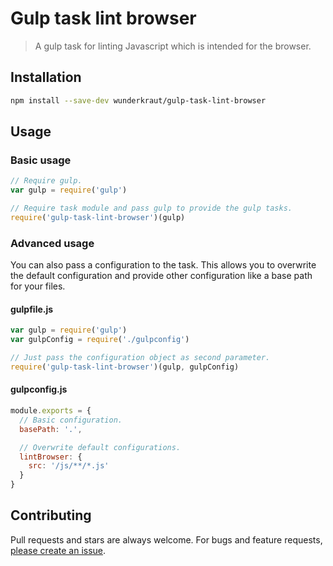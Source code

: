 Gulp task lint browser
=================

> A gulp task for linting Javascript which is intended for the browser.

## Installation
```sh
npm install --save-dev wunderkraut/gulp-task-lint-browser
```

## Usage

### Basic usage

```js
// Require gulp.
var gulp = require('gulp')

// Require task module and pass gulp to provide the gulp tasks.
require('gulp-task-lint-browser')(gulp)
```

### Advanced usage
You can also pass a configuration to the task. This allows you to overwrite the default configuration and provide other configuration like a base path for your files.

#### gulpfile.js
```js
var gulp = require('gulp')
var gulpConfig = require('./gulpconfig')

// Just pass the configuration object as second parameter.
require('gulp-task-lint-browser')(gulp, gulpConfig)
```

#### gulpconfig.js
```js
module.exports = {
  // Basic configuration.
  basePath: '.',

  // Overwrite default configurations.
  lintBrowser: {
    src: '/js/**/*.js'
  }
}
```

## Contributing

Pull requests and stars are always welcome. For bugs and feature requests, [please create an issue](https://github.com/wunderkraut/gulp-task-lint-browser/issues/new).
